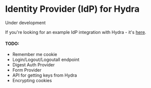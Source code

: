 # Identity Provider (IdP) for Hydra

Under development

If you're looking for an example IdP integration with Hydra - it's [here](https://github.com/janekolszak/hydra-idp-go).

#### TODO:
- Remember me cookie
- Login/Logout/Logoutall endpoint
- Digest Auth Provider
- Form Provider
- API for getting keys from Hydra
- Encrypting cookies